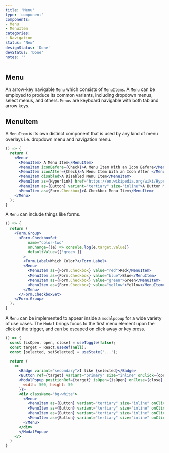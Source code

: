 ```yaml
---
title: 'Menu'
type: 'component'
components:
- Menu
- MenuItem
categories:
- Navigation
status: 'New'
designStatus: 'Done'
devStatus: 'Done'
notes: ''
---
```


## Menu

An arrow-key navigable ``Menu`` which consists of ``MenuItems``. A ``Menu`` can be employed to produce its common variants, including dropdown menus, select menus, and others. ``Menus`` are keyboard navigable with both tab and arrow keys.

## MenuItem

A ``MenuItem`` is its own distinct component that is used by any kind of menu overlays i.e. dropdown menu and navigation menu.

```jsx live
() => {
  return (
    <Menu>
      <MenuItem> A Menu Item</MenuItem>
      <MenuItem iconBefore={Check}>A Menu Item With an Icon Before</MenuItem>
      <MenuItem iconAfter={Check}>A Menu Item With an Icon After </MenuItem>
      <MenuItem disabled>A Disabled Menu Item</MenuItem>
      <MenuItem as={Hyperlink} href="https://en.wikipedia.org/wiki/Hyperlink">A Link Menu Item</MenuItem>
      <MenuItem as={Button} variant="tertiary" size="inline">A Button Menu Item</MenuItem>
      <MenuItem as={Form.Checkbox}>A Checkbox Menu Item</MenuItem>
    </Menu>
  );
}
```

A ``Menu`` can include things like forms.

```jsx live
() => {
  return (
    <Form.Group>
      <Form.CheckboxSet
          name="color-two"
          onChange={(e) => console.log(e.target.value)}
          defaultValue={['green']}
        >
        <Form.Label>Which Color?</Form.Label>
        <Menu>
          <MenuItem as={Form.Checkbox} value="red">Red</MenuItem>
          <MenuItem as={Form.Checkbox} value="blue">Blue</MenuItem>
          <MenuItem as={Form.Checkbox} value="green">Green</MenuItem>
          <MenuItem as={Form.Checkbox} value="yellow">Yellow</MenuItem>
        </Menu>
      </Form.CheckboxSet>
    </Form.Group>
  );
}
```

A ``Menu`` can be implemented to appear inside a `modalpopup` for a wide variety of use cases. The ``Modal`` brings focus to the first menu element upon the click of the trigger, and can be escaped on click away or key press.

```jsx live
() => {
  const [isOpen, open, close] = useToggle(false);
  const target = React.useRef(null);
  const [selected, setSelected] = useState('...');

  return (
    <>
      <Badge variant="secondary">I like {selected}</Badge>
      <Button ref={target} variant="primary" size="inline" onClick={open}>Click Me To Pick:</Button>
      <ModalPopup positionRef={target} isOpen={isOpen} onClose={close} style={{
        width: 500, height: 50
      }}>
      <div className="bg-white">
        <Menu>
          <MenuItem as={Button} variant="tertiary" size="inline" onClick= {()=>setSelected('Beans')}>Beans</MenuItem>
          <MenuItem as={Button} variant="tertiary" size="inline" onClick= {()=>setSelected('Greens')}>Greens</MenuItem>
          <MenuItem as={Button} variant="tertiary" size="inline" onClick= {()=>setSelected('Tomatoes')}>Tomatoes</MenuItem>
          <MenuItem as={Button} variant="tertiary" size="inline" onClick= {()=>setSelected('Potatoes')}>Potatoes</MenuItem>
        </Menu>
      </div>
      </ModalPopup>
    </>
  )
}
```
